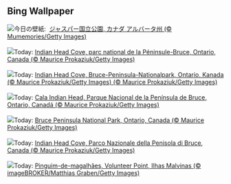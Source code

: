## Bing Wallpaper
![](https://www.bing.com/th?id=OHR.MaligneLakeJasper_JA-JP2332159486_UHD.jpg&w=1000)今日の壁紙: &nbsp;[ジャスパー国立公園, カナダ アルバータ州 (© Mumemories/Getty Images)](https://www.bing.com/th?id=OHR.MaligneLakeJasper_JA-JP2332159486_UHD.jpg)
<br><br/>
![](https://www.bing.com/th?id=OHR.BrucePeninsula_FR-FR8669320621_UHD.jpg&w=1000)Today: [Indian Head Cove, parc national de la Péninsule-Bruce, Ontario, Canada (© Maurice Prokaziuk/Getty Images)](https://www.bing.com/th?id=OHR.BrucePeninsula_FR-FR8669320621_UHD.jpg)
<br><br/>
![](https://www.bing.com/th?id=OHR.BrucePeninsula_DE-DE2577994189_UHD.jpg&w=1000)Today: [Indian Head Cove, Bruce-Peninsula-Nationalpark, Ontario, Kanada (© Maurice Prokaziuk/Getty Images) (© Maurice Prokaziuk/Getty Images)](https://www.bing.com/th?id=OHR.BrucePeninsula_DE-DE2577994189_UHD.jpg)
<br><br/>
![](https://www.bing.com/th?id=OHR.BrucePeninsula_ES-ES9582881448_UHD.jpg&w=1000)Today: [Cala Indian Head, Parque Nacional de la Península de Bruce, Ontario, Canadá (© Maurice Prokaziuk/Getty Images)](https://www.bing.com/th?id=OHR.BrucePeninsula_ES-ES9582881448_UHD.jpg)
<br><br/>
![](https://www.bing.com/th?id=OHR.BrucePeninsula_EN-GB8078364985_UHD.jpg&w=1000)Today: [Bruce Peninsula National Park, Ontario, Canada (© Maurice Prokaziuk/Getty Images)](https://www.bing.com/th?id=OHR.BrucePeninsula_EN-GB8078364985_UHD.jpg)
<br><br/>
![](https://www.bing.com/th?id=OHR.BrucePeninsula_IT-IT1903425741_UHD.jpg&w=1000)Today: [Indian Head Cove, Parco Nazionale della Penisola di Bruce, Canada (© Maurice Prokaziuk/Getty Images)](https://www.bing.com/th?id=OHR.BrucePeninsula_IT-IT1903425741_UHD.jpg)
<br><br/>
![](https://www.bing.com/th?id=OHR.MagellanicPenguin_PT-BR3120283712_UHD.jpg&w=1000)Today: [Pinguim-de-magalhães, Volunteer Point, Ilhas Malvinas (© imageBROKER/Matthias Graben/Getty Images)](https://www.bing.com/th?id=OHR.MagellanicPenguin_PT-BR3120283712_UHD.jpg)
<br><br/>
